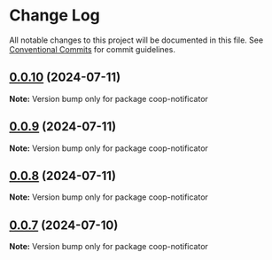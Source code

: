 # Change Log

All notable changes to this project will be documented in this file.
See [Conventional Commits](https://conventionalcommits.org) for commit guidelines.

## [0.0.10](https://github.com/copenomics/coop-notificator/compare/coop-notificator@0.0.10-testnet.0...coop-notificator@0.0.10) (2024-07-11)

**Note:** Version bump only for package coop-notificator





## [0.0.9](https://github.com/copenomics/coop-notificator/compare/coop-notificator@0.0.9-testnet.0...coop-notificator@0.0.9) (2024-07-11)

**Note:** Version bump only for package coop-notificator





## [0.0.8](https://github.com/copenomics/coop-notificator/compare/coop-notificator@0.0.8-testnet.6...coop-notificator@0.0.8) (2024-07-11)

**Note:** Version bump only for package coop-notificator





## [0.0.7](https://github.com/copenomics/coop-notificator/compare/coop-notificator@0.0.7-testnet.0...coop-notificator@0.0.7) (2024-07-10)

**Note:** Version bump only for package coop-notificator
